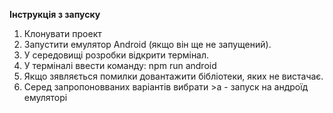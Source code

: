 **Інструкція з запуску**

1) Клонувати проект
2) Запустити емулятор Android (якщо він ще не запущений).
3) У середовищі розробки відкрити термінал.
4) У терміналі ввести команду: npm run android
5) Якщо зявляється помилки довантажити бібліотеки, яких не вистачає.
6) Серед запропоновваних варіантів вибрати >a - запуск на андроїд емуляторі
